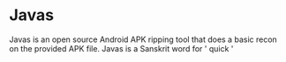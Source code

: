 # Javas
Javas is an open source Android APK ripping tool that does a basic recon on the provided APK file. Javas is a Sanskrit word for ' quick '
